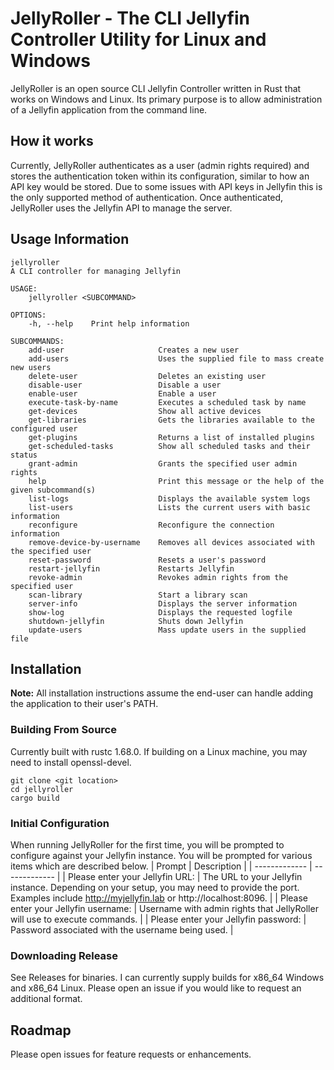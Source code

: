 # JellyRoller - The CLI Jellyfin Controller Utility for Linux and Windows

JellyRoller is an open source CLI Jellyfin Controller written in Rust that works on Windows and Linux. Its primary purpose is to allow administration of a Jellyfin application from the command line.

## How it works

Currently, JellyRoller authenticates as a user (admin rights required) and stores the authentication token within its configuration, similar to how an API key would be stored. Due to some issues with API keys in Jellyfin this is the only supported method of authentication. Once authenticated, JellyRoller uses the Jellyfin API to manage the server.

## Usage Information

```
jellyroller
A CLI controller for managing Jellyfin

USAGE:
    jellyroller <SUBCOMMAND>

OPTIONS:
    -h, --help    Print help information

SUBCOMMANDS:
    add-user                     Creates a new user
    add-users                    Uses the supplied file to mass create new users
    delete-user                  Deletes an existing user
    disable-user                 Disable a user
    enable-user                  Enable a user
    execute-task-by-name         Executes a scheduled task by name
    get-devices                  Show all active devices
    get-libraries                Gets the libraries available to the configured user
    get-plugins                  Returns a list of installed plugins
    get-scheduled-tasks          Show all scheduled tasks and their status
    grant-admin                  Grants the specified user admin rights
    help                         Print this message or the help of the given subcommand(s)
    list-logs                    Displays the available system logs
    list-users                   Lists the current users with basic information
    reconfigure                  Reconfigure the connection information
    remove-device-by-username    Removes all devices associated with the specified user
    reset-password               Resets a user's password
    restart-jellyfin             Restarts Jellyfin
    revoke-admin                 Revokes admin rights from the specified user
    scan-library                 Start a library scan
    server-info                  Displays the server information
    show-log                     Displays the requested logfile
    shutdown-jellyfin            Shuts down Jellyfin
    update-users                 Mass update users in the supplied file
```

## Installation

**Note:** All installation instructions assume the end-user can handle adding the application to their user's PATH.

### Building From Source

Currently built with rustc 1.68.0. If building on a Linux machine, you may need to install openssl-devel.

```
git clone <git location>
cd jellyroller
cargo build
```

### Initial Configuration

When running JellyRoller for the first time, you will be prompted to configure against your Jellyfin instance. You will be prompted for various items which are described below.
| Prompt | Description |
| ------------- | ------------- |
| Please enter your Jellyfin URL: | The URL to your Jellyfin instance. Depending on your setup, you may need to provide the port. Examples include http://myjellyfin.lab or http://localhost:8096. |
| Please enter your Jellyfin username: | Username with admin rights that JellyRoller will use to execute commands. |
| Please enter your Jellyfin password: | Password associated with the username being used. |

### Downloading Release

See Releases for binaries. I can currently supply builds for x86_64 Windows and x86_64 Linux. Please open an issue if you would like to request an additional format.

## Roadmap

Please open issues for feature requests or enhancements.
